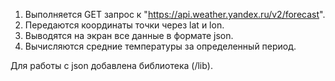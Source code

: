 1. Выполняется GET запрос к "https://api.weather.yandex.ru/v2/forecast".
2. Передаются координаты точки через lat и lon.
3. Выводятся на экран все данные в формате json.
4. Вычисляются средние температуры за определенный период.

  Для работы с json добавлена библиотека (/lib).
